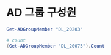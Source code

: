 # AD 그룹 구성원 
```powershell
Get-ADGroupMember "DL_20203"

# count
(Get-ADGroupMember "DL_20075").Count

```
